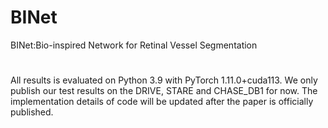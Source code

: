 # BINet
BINet:Bio-inspired Network for Retinal Vessel Segmentation
#
All results is evaluated on Python 3.9 with PyTorch 1.11.0+cuda113.
We only publish our test results on the DRIVE, STARE and CHASE_DB1 for now.
The implementation details of code will be updated after the paper is officially published.
